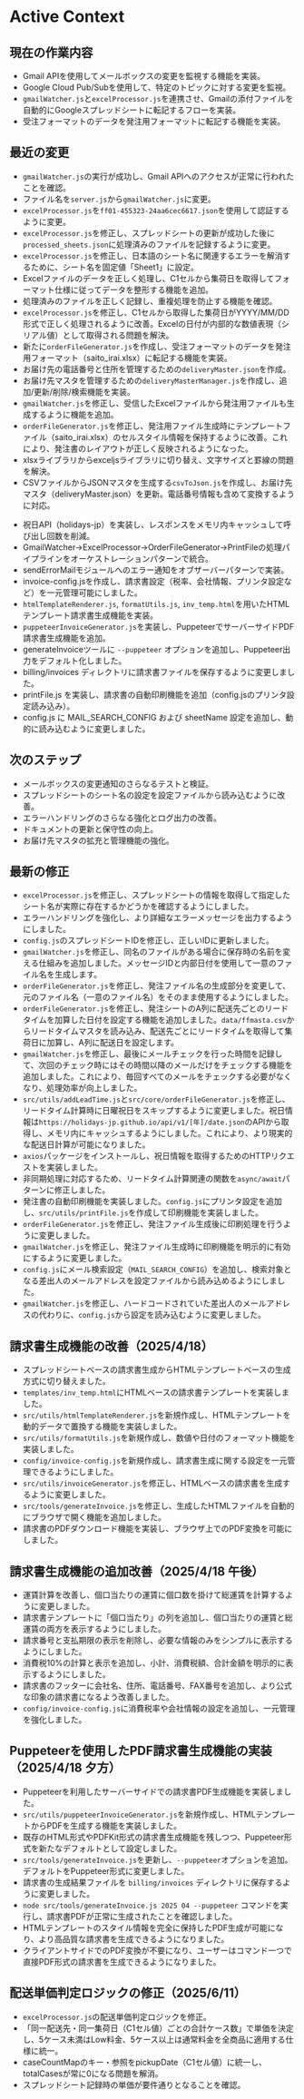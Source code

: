 # Active Context

## 現在の作業内容
- Gmail APIを使用してメールボックスの変更を監視する機能を実装。
- Google Cloud Pub/Subを使用して、特定のトピックに対する変更を監視。
- `gmailWatcher.js`と`excelProcessor.js`を連携させ、Gmailの添付ファイルを自動的にGoogleスプレッドシートに転記するフローを実装。
- 受注フォーマットのデータを発注用フォーマットに転記する機能を実装。

## 最近の変更
- `gmailWatcher.js`の実行が成功し、Gmail APIへのアクセスが正常に行われたことを確認。
- ファイル名を`server.js`から`gmailWatcher.js`に変更。
- `excelProcessor.js`を`ff01-455323-24aa6cec6617.json`を使用して認証するように変更。
- `excelProcessor.js`を修正し、スプレッドシートの更新が成功した後に`processed_sheets.json`に処理済みのファイルを記録するように変更。
- `excelProcessor.js`を修正し、日本語のシート名に関連するエラーを解消するために、シート名を固定値「Sheet1」に設定。
- Excelファイルのデータを正しく処理し、C1セルから集荷日を取得してフォーマット仕様に従ってデータを整形する機能を追加。
- 処理済みのファイルを正しく記録し、重複処理を防止する機能を確認。
- `excelProcessor.js`を修正し、C1セルから取得した集荷日がYYYY/MM/DD形式で正しく処理されるように改善。Excelの日付が内部的な数値表現（シリアル値）として取得される問題を解決。
- 新たに`orderFileGenerator.js`を作成し、受注フォーマットのデータを発注用フォーマット（saito_irai.xlsx）に転記する機能を実装。
- お届け先の電話番号と住所を管理するための`deliveryMaster.json`を作成。
- お届け先マスタを管理するための`deliveryMasterManager.js`を作成し、追加/更新/削除/検索機能を実装。
- `gmailWatcher.js`を修正し、受信したExcelファイルから発注用ファイルも生成するように機能を追加。
- `orderFileGenerator.js`を修正し、発注用ファイル生成時にテンプレートファイル（saito_irai.xlsx）のセルスタイル情報を保持するように改善。これにより、発注書のレイアウトが正しく反映されるようになった。
- xlsxライブラリからexceljsライブラリに切り替え、文字サイズと罫線の問題を解決。
- CSVファイルからJSONマスタを生成する`csvToJson.js`を作成し、お届け先マスタ（deliveryMaster.json）を更新。電話番号情報も含めて変換するように対応。
+ 祝日API（holidays-jp）を実装し、レスポンスをメモリ内キャッシュして呼び出し回数を削減。
+ GmailWatcher→ExcelProcessor→OrderFileGenerator→PrintFileの処理パイプラインをオーケストレーションパターンで統合。
+ sendErrorMailモジュールへのエラー通知をオブザーバーパターンで実装。
+ invoice-config.jsを作成し、請求書設定（税率、会社情報、プリンタ設定など）を一元管理可能にしました。
+ `htmlTemplateRenderer.js`, `formatUtils.js`, `inv_temp.html`を用いたHTMLテンプレート請求書生成機能を実装。
+ `puppeteerInvoiceGenerator.js`を実装し、PuppeteerでサーバーサイドPDF請求書生成機能を追加。
+ generateInvoiceツールに `--puppeteer` オプションを追加し、Puppeteer出力をデフォルト化しました。
+ billing/invoices ディレクトリに請求書ファイルを保存するように変更しました。
+ printFile.js を実装し、請求書の自動印刷機能を追加（config.jsのプリンタ設定読み込み）。
+ config.js に MAIL_SEARCH_CONFIG および sheetName 設定を追加し、動的に読み込むように変更しました。

## 次のステップ
- メールボックスの変更通知のさらなるテストと検証。
- スプレッドシートのシート名の設定を設定ファイルから読み込むように改善。
- エラーハンドリングのさらなる強化とログ出力の改善。
- ドキュメントの更新と保守性の向上。
- お届け先マスタの拡充と管理機能の強化。

## 最新の修正
- `excelProcessor.js`を修正し、スプレッドシートの情報を取得して指定したシート名が実際に存在するかどうかを確認するようにしました。
- エラーハンドリングを強化し、より詳細なエラーメッセージを出力するようにしました。
- `config.js`のスプレッドシートIDを修正し、正しいIDに更新しました。
- `gmailWatcher.js`を修正し、同名のファイルがある場合に保存時の名前を変える仕組みを追加しました。メッセージIDと内部日付を使用して一意のファイル名を生成します。
- `orderFileGenerator.js`を修正し、発注ファイル名の生成部分を変更して、元のファイル名（一意のファイル名）をそのまま使用するようにしました。
- `orderFileGenerator.js`を修正し、発注シートのA列に配送先ごとのリードタイムを加算した日付を設定する機能を追加しました。`data/ffmasta.csv`からリードタイムマスタを読み込み、配送先ごとにリードタイムを取得して集荷日に加算し、A列に配送日を設定します。
- `gmailWatcher.js`を修正し、最後にメールチェックを行った時間を記録して、次回のチェック時にはその時間以降のメールだけをチェックする機能を追加しました。これにより、毎回すべてのメールをチェックする必要がなくなり、処理効率が向上しました。
- `src/utils/addLeadTime.js`と`src/core/orderFileGenerator.js`を修正し、リードタイム計算時に日曜祝日をスキップするように変更しました。祝日情報は`https://holidays-jp.github.io/api/v1/[年]/date.json`のAPIから取得し、メモリ内にキャッシュするようにしました。これにより、より現実的な配送日計算が可能になりました。
- `axios`パッケージをインストールし、祝日情報を取得するためのHTTPリクエストを実装しました。
- 非同期処理に対応するため、リードタイム計算関連の関数を`async/await`パターンに修正しました。
- 発注書の自動印刷機能を実装しました。`config.js`にプリンタ設定を追加し、`src/utils/printFile.js`を作成して印刷機能を実装しました。
- `orderFileGenerator.js`を修正し、発注ファイル生成後に印刷処理を行うように変更しました。
- `gmailWatcher.js`を修正し、発注ファイル生成時に印刷機能を明示的に有効にするように変更しました。
- `config.js`にメール検索設定（`MAIL_SEARCH_CONFIG`）を追加し、検索対象となる差出人のメールアドレスを設定ファイルから読み込めるようにしました。
- `gmailWatcher.js`を修正し、ハードコードされていた差出人のメールアドレスの代わりに、`config.js`から設定を読み込むように変更しました。

## 請求書生成機能の改善（2025/4/18）
- スプレッドシートベースの請求書生成からHTMLテンプレートベースの生成方式に切り替えました。
- `templates/inv_temp.html`にHTMLベースの請求書テンプレートを実装しました。
- `src/utils/htmlTemplateRenderer.js`を新規作成し、HTMLテンプレートを動的データで置換する機能を実装しました。
- `src/utils/formatUtils.js`を新規作成し、数値や日付のフォーマット機能を実装しました。
- `config/invoice-config.js`を新規作成し、請求書生成に関する設定を一元管理できるようにしました。
- `src/utils/invoiceGenerator.js`を修正し、HTMLベースの請求書を生成するように変更しました。
- `src/tools/generateInvoice.js`を修正し、生成したHTMLファイルを自動的にブラウザで開く機能を追加しました。
- 請求書のPDFダウンロード機能を実装し、ブラウザ上でのPDF変換を可能にしました。

## 請求書生成機能の追加改善（2025/4/18 午後）
- 運賃計算を改善し、個口当たりの運賃に個口数を掛けて総運賃を計算するように変更しました。
- 請求書テンプレートに「個口当たり」の列を追加し、個口当たりの運賃と総運賃の両方を表示するようにしました。
- 請求番号と支払期限の表示を削除し、必要な情報のみをシンプルに表示するようにしました。
- 消費税10%の計算と表示を追加し、小計、消費税額、合計金額を明示的に表示するようにしました。
- 請求書のフッターに会社名、住所、電話番号、FAX番号を追加し、より公式な印象の請求書になるよう改善しました。
- `config/invoice-config.js`に消費税率や会社情報の設定を追加し、一元管理を強化しました。

## Puppeteerを使用したPDF請求書生成機能の実装（2025/4/18 夕方）
- Puppeteerを利用したサーバーサイドでの請求書PDF生成機能を実装しました。
- `src/utils/puppeteerInvoiceGenerator.js`を新規作成し、HTMLテンプレートからPDFを生成する機能を実装しました。
- 既存のHTML形式やPDFKit形式の請求書生成機能を残しつつ、Puppeteer形式を新たなデフォルトとして設定しました。
- `src/tools/generateInvoice.js`を更新し、`--puppeteer`オプションを追加。デフォルトをPuppeteer形式に変更しました。
- 請求書の生成結果ファイルを `billing/invoices` ディレクトリに保存するように変更しました。
- `node src/tools/generateInvoice.js 2025 04 --puppeteer` コマンドを実行し、請求書PDFが正常に生成されたことを確認しました。
- HTMLテンプレートのスタイル情報を完全に保持したPDF生成が可能になり、より高品質な請求書を生成できるようになりました。
- クライアントサイドでのPDF変換が不要になり、ユーザーはコマンド一つで直接PDF形式の請求書を生成できるようになりました。

## 配送単価判定ロジックの修正（2025/6/11）
- `excelProcessor.js`の配送単価判定ロジックを修正。
- 「同一配送先・同一集荷日（C1セル値）ごとの合計ケース数」で単価を決定し、5ケース未満はLow料金、5ケース以上は通常料金を全商品に適用する仕様に統一。
- caseCountMapのキー・参照をpickupDate（C1セル値）に統一し、totalCasesが常に0になる問題を解消。
- スプレッドシート記録時の単価が要件通りとなることを確認。
